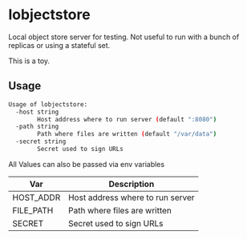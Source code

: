 # lobjectstore

Local object store server for testing. Not useful to run with a bunch of replicas or using a
stateful set.

This is a toy.

## Usage

```bash
Usage of lobjectstore:
  -host string
    	Host address where to run server (default ":8080")
  -path string
    	Path where files are written (default "/var/data")
  -secret string
    	Secret used to sign URLs
```

All Values can also be passed via env variables

| Var       | Description                      |
| --------- | -------------------------------- |
| HOST_ADDR | Host address where to run server |
| FILE_PATH | Path where files are written     |
| SECRET    | Secret used to sign URLs         |
